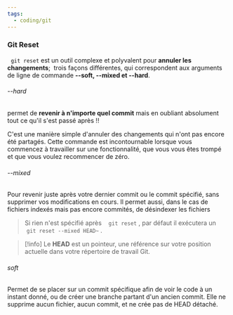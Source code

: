```yaml
---
tags:
  - coding/git
---
```





### Git Reset
  `git reset` est un outil complexe et polyvalent pour **annuler les changements**;  trois façons différentes, qui correspondent aux arguments de ligne de commande **--soft, --mixed et --hard**.


######  --hard
permet de **revenir à n'importe quel commit** mais en oubliant absolument tout ce qu'il s'est passé après !!

C'est une manière simple d'annuler des changements qui n'ont pas encore été partagés. Cette commande est incontournable lorsque vous commencez à travailler sur une fonctionnalité, que vous vous êtes trompé et que vous voulez recommencer de zéro.

######  --mixed
Pour revenir juste après votre dernier commit ou le commit spécifié, sans supprimer vos modifications en cours. 
Il permet aussi, dans le cas de fichiers indexés mais pas encore commités, de désindexer les fichiers

> Si rien n'est spécifié après    `git reset` , par défaut il exécutera un    `git reset --mixed HEAD~` .

>[!info] Le **HEAD** est un pointeur, une référence sur votre position actuelle dans votre répertoire de travail Git.

###### soft
Permet de se placer sur un commit spécifique afin de voir le code à un instant donné, ou de créer une branche partant d'un ancien commit. Elle ne supprime aucun fichier, aucun commit, et ne crée pas de HEAD détaché.
